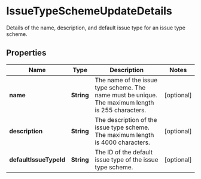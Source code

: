 

# IssueTypeSchemeUpdateDetails

Details of the name, description, and default issue type for an issue type scheme.
## Properties

Name | Type | Description | Notes
------------ | ------------- | ------------- | -------------
**name** | **String** | The name of the issue type scheme. The name must be unique. The maximum length is 255 characters. |  [optional]
**description** | **String** | The description of the issue type scheme. The maximum length is 4000 characters. |  [optional]
**defaultIssueTypeId** | **String** | The ID of the default issue type of the issue type scheme. |  [optional]



